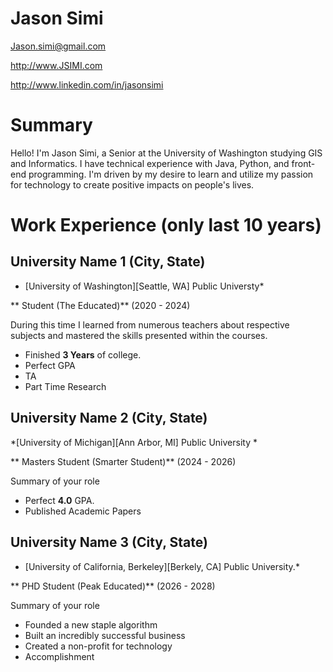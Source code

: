 # Jason Simi

Jason.simi@gmail.com

http://www.JSIMI.com

http://www.linkedin.com/in/jasonsimi

# Summary

Hello! I'm Jason Simi, a Senior at the University of Washington studying GIS and Informatics. I have technical experience with Java, Python, and front-end programming. I'm driven by my desire to learn and utilize my passion for technology to create positive impacts on people's lives.

# Work Experience (only last 10 years)

## University Name 1 (City, State)

* [University of Washington][Seattle, WA] Public Universty*

** Student (The Educated)** (2020 - 2024)

During this time I learned from numerous teachers about respective subjects and mastered the skills presented within the courses.

- Finished **3 Years** of college.
- Perfect GPA
- TA
- Part Time Research

## University Name 2 (City, State)
*[University of Michigan][Ann Arbor, MI] Public University *

** Masters Student (Smarter Student)** (2024 - 2026)

Summary of your role

- Perfect **4.0** GPA.
- Published Academic Papers

## University Name 3 (City, State)
* [University of California, Berkeley][Berkely, CA] Public University.*

** PHD Student (Peak Educated)** (2026 - 2028)

Summary of your role

- Founded a new staple algorithm
- Built an incredibly successful business
- Created a non-profit for technology
- Accomplishment


[University 1]: https://www.washington.edu/
[University 2]: https://umich.edu/
[University 3]: https://www.berkeley.edu/